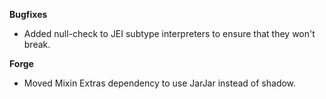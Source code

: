 **Bugfixes**
- Added null-check to JEI subtype interpreters to ensure that they won't break.

**Forge**
- Moved Mixin Extras dependency to use JarJar instead of shadow.